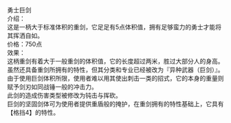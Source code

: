 <title>勇士巨剑</title>
<meta name="GENERATOR" content="WinCHM">
<meta http-equiv="Content-Type" content="text/html; charset=gb2312">
<br>勇士巨剑 
<br>介绍： 
<br>这是一柄大于标准体积的重剑，它足足有5点体积值，拥有足够蛮力的勇士才能将其挥洒自如。 
<br>价格：750点 
<br>效果： 
<br>这柄重剑有着大于一般重剑的体积值，它的长度超过两米，胜过大部分人的身高。 
<br>虽然还具备重剑所拥有的特性，但其分类和专业已经被改为『异种武器（巨剑）』。 
<br>由于使用巨剑体积所限，使用者难以用其使出刺击一类的招式，它的本身的重量则赋予剑刃如同战锤一般的冲击力。 
<br>此剑的造成伤害类型被修改为钝击与挥砍。 
<br>巨剑的坚固剑体可为使用者提供重盾般的掩护，在重剑拥有的特性基础上，它具有【格挡4】的特性。 
<br>